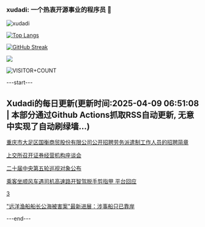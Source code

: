 ### xudadi: 一个热衷开源事业的程序员 👋

![xudadi](https://github-readme-stats-git-masterorgs-github-readme-stats-team.vercel.app/api?username=xudadi)

[![Top Langs](https://github-readme-stats.vercel.app/api/top-langs/?username=xudadi)](https://github.com/anuraghazra/github-readme-stats)

[![GitHub Streak](https://streak-stats.demolab.com?user=xudadi&locale=zh_Hans)](https://git.io/streak-stats)

![](https://raw.githubusercontent.com/xudadi/xudadi/main/assets/github-contribution-grid-snake.svg)

![VISITOR+COUNT](https://komarev.com/ghpvc/?username=xudadi&label=VISITOR+COUNT)


---start---

## Xudadi的每日更新(更新时间:2025-04-09 06:51:08 | 本部分通过Github Actions抓取RSS自动更新, 无意中实现了自动刷绿墙...)

[重庆市大足区国衡商贸股份有限公司公开招聘劳务派遣制工作人员的招聘简章](https://www.gongkaoleida.com/article/2351505)

[上交所召开证券经营机构座谈会](https://m.163.com/news/article/JSL6J7H60001899O.html)

[二十届中央第五轮巡视对象公布](https://m.163.com/news/article/JSL5EEGE000189PS.html)

[乘客坐顺风车遇司机高速路开智驾脱手剪指甲 平台回应](https://m.163.com/news/article/JSL545DT053469M5.html)

[3](https://m.163.com/touch/news/sub/domestic)

["远洋渔船船长公海被害案"最新进展：涉事船只已靠岸](https://m.163.com/news/article/JSL3N43V0514R9P4.html)

---end---
